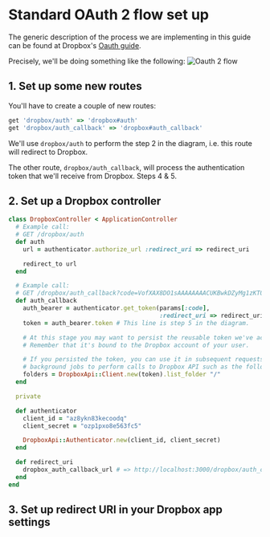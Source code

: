 # Standard OAuth 2 flow set up

The generic description of the process we are implementing in this guide can be
found at Dropbox's [Oauth guide](https://www.dropbox.com/developers/reference/oauth-guide#oauth-2-on-the-web).

Precisely, we'll be doing something like the following:
![Oauth 2 flow](https://www.dropbox.com/static/images/developers/oauth2-web-diagram.png)

## 1. Set up some new routes

You'll have to create a couple of new routes:

```ruby
get 'dropbox/auth' => 'dropbox#auth'
get 'dropbox/auth_callback' => 'dropbox#auth_callback'
```

We'll use `dropbox/auth` to perform the step 2 in the diagram, i.e. this route
will redirect to Dropbox.

The other route, `dropbox/auth_callback`, will process the authentication token
that we'll receive from Dropbox. Steps 4 & 5.

## 2. Set up a Dropbox controller

```ruby
class DropboxController < ApplicationController
  # Example call:
  # GET /dropbox/auth
  def auth
    url = authenticator.authorize_url :redirect_uri => redirect_uri

    redirect_to url
  end

  # Example call:
  # GET /dropbox/auth_callback?code=VofXAX8DO1sAAAAAAAACUKBwkDZyMg1zKT0f_FNONeA
  def auth_callback
    auth_bearer = authenticator.get_token(params[:code],
                                          :redirect_uri => redirect_uri)
    token = auth_bearer.token # This line is step 5 in the diagram.

    # At this stage you may want to persist the reusable token we've acquired.
    # Remember that it's bound to the Dropbox account of your user.

    # If you persisted the token, you can use it in subsequent requests or
    # background jobs to perform calls to Dropbox API such as the following.
    folders = DropboxApi::Client.new(token).list_folder "/"
  end

  private

  def authenticator
    client_id = "az8ykn83kecoodq"
    client_secret = "ozp1pxo8e563fc5"

    DropboxApi::Authenticator.new(client_id, client_secret)
  end

  def redirect_uri
    dropbox_auth_callback_url # => http://localhost:3000/dropbox/auth_callback
  end
end
```

## 3. Set up redirect URI in your Dropbox app settings
